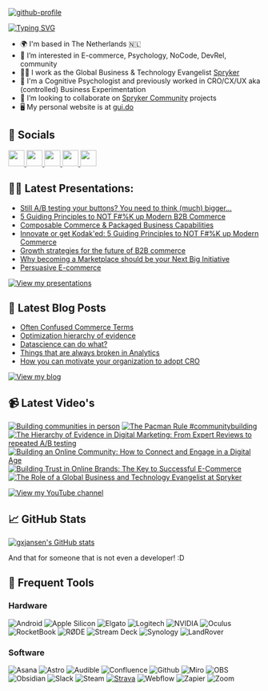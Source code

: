 [![github-profile](https://user-images.githubusercontent.com/487722/198751220-1b9de445-c874-473a-a6d6-dac0fb7557b5.jpg)](https://www.gui.do)

[![Typing SVG](https://readme-typing-svg.demolab.com?font=Fira+Code&duration=3000&pause=500&color=1EBEA0&random=false&width=435&lines=%F0%9F%91%8B+Hi+there%2C+I'm+Guido;I'm+a+Cognitive+Psychologist+%F0%9F%A7%A0%2C...;+...Tech+Evangelist+%F0%9F%91%A8%E2%80%8D%F0%9F%92%BB,...;...and+Community+Builder+%F0%9F%A4%9D)](https://git.io/typing-svg)

* 🌍 I'm based in The Netherlands 🇳🇱
* 👀 I’m interested in E-commerce, Psychology, NoCode, DevRel, community
* 👨‍💻 I work as the Global Business & Technology Evangelist [Spryker](https://www.spryker.com)
* 🧠 I'm a Cognitive Psychologist and previously worked in CRO/CX/UX aka (controlled) Business Experimentation
* 💞️ I’m looking to collaborate on [Spryker Community](https://github.com/spryker-community) projects
* 🖥 My personal website is at [gui.do](https://www.gui.do)

## 🤝 Socials
<p align="left"> <a href="https://www.github.com/gxjansen" target="_blank" rel="noreferrer"> <picture> <source media="(prefers-color-scheme: dark)" srcset="https://raw.githubusercontent.com/danielcranney/readme-generator/main/public/icons/socials/github-dark.svg" /> <source media="(prefers-color-scheme: light)" srcset="https://raw.githubusercontent.com/danielcranney/readme-generator/main/public/icons/socials/github.svg" /> <img src="https://raw.githubusercontent.com/danielcranney/readme-generator/main/public/icons/socials/github.svg" width="32" height="32" /> </picture> </a> <a href="http://www.instagram.com/gxjansen" target="_blank" rel="noreferrer"> <picture> <source media="(prefers-color-scheme: dark)" srcset="https://raw.githubusercontent.com/danielcranney/readme-generator/main/public/icons/socials/instagram-dark.svg" /> <source media="(prefers-color-scheme: light)" srcset="https://raw.githubusercontent.com/danielcranney/readme-generator/main/public/icons/socials/instagram.svg" /> <img src="https://raw.githubusercontent.com/danielcranney/readme-generator/main/public/icons/socials/instagram.svg" width="32" height="32" /> </picture> </a> <a href="https://www.linkedin.com/in/gxjansen" target="_blank" rel="noreferrer"> <picture> <source media="(prefers-color-scheme: dark)" srcset="https://raw.githubusercontent.com/danielcranney/readme-generator/main/public/icons/socials/linkedin-dark.svg" /> <source media="(prefers-color-scheme: light)" srcset="https://raw.githubusercontent.com/danielcranney/readme-generator/main/public/icons/socials/linkedin.svg" /> <img src="https://raw.githubusercontent.com/danielcranney/readme-generator/main/public/icons/socials/linkedin.svg" width="32" height="32" /> </picture> </a> <a href="https://www.x.com/guido" target="_blank" rel="noreferrer"> <picture> <source media="(prefers-color-scheme: dark)" srcset="https://raw.githubusercontent.com/danielcranney/readme-generator/main/public/icons/socials/twitter-dark.svg" /> <source media="(prefers-color-scheme: light)" srcset="https://raw.githubusercontent.com/danielcranney/readme-generator/main/public/icons/socials/twitter.svg" /> <img src="https://raw.githubusercontent.com/danielcranney/readme-generator/main/public/icons/socials/twitter.svg" width="32" height="32" /> </picture> </a> <a href="https://www.youtube.com/@gxjansen" target="_blank" rel="noreferrer"> <picture> <source media="(prefers-color-scheme: dark)" srcset="https://raw.githubusercontent.com/danielcranney/readme-generator/main/public/icons/socials/youtube-dark.svg" /> <source media="(prefers-color-scheme: light)" srcset="https://raw.githubusercontent.com/danielcranney/readme-generator/main/public/icons/socials/youtube.svg" /> <img src="https://raw.githubusercontent.com/danielcranney/readme-generator/main/public/icons/socials/youtube.svg" width="32" height="32" /> </picture> </a></p>

## 👨‍🏫 Latest Presentations:

* [Still A/B testing your buttons? You need to think (much) bigger...](https://www.gui.do/presentation/still-a-b-testing-your-buttons-you-need-to-think-much-bigger)
* [5 Guiding Principles to NOT F#%K up Modern B2B Commerce](https://www.gui.do/presentation/5-guiding-principles-to-not-f-k-up-modern-b2b-commerce)
* [Composable Commerce & Packaged Business Capabilities](https://www.gui.do/presentation/composable-commerce-packaged-business-capabilities)
* [Innovate or get Kodak'ed: 5 Guiding Principles to NOT F#%K up Modern Commerce](https://www.gui.do/presentation/innovate-or-get-kodaked-5-guiding-principles-to-not-f-k-up-modern-commerce)
* [Growth strategies for the future of B2B commerce](https://www.gui.do/presentation/growth-strategies-for-the-future-of-b2b-commerce)
* [Why becoming a Marketplace should be your Next Big Initiative](https://www.gui.do/presentation/why-becoming-a-marketplace-should-be-your-next-big-initiative)
* [Persuasive E-commerce](https://www.gui.do/presentation/persuasive-e-commerce)

[![View my presentations](https://img.shields.io/badge/View%20my-presentations-red?style=flat-square)](https://www.gui.do/presentation)

## 📝 Latest Blog Posts

<!-- BLOG-POST-LIST:START -->
- [Often Confused Commerce Terms](https://www.gui.do/post/often-confused-commerce-terms)
- [Optimization hierarchy of evidence](https://www.gui.do/post/optimization-hierarchy-of-evidence)
- [Datascience can do what?](https://www.gui.do/post/en-datascience-can-do-what)
- [Things that are always broken in Analytics](https://www.gui.do/post/en-things-that-are-always-broken-in-analytics)
- [How you can motivate your organization to adopt CRO](https://www.gui.do/post/en-how-you-can-motivate-your-organization-to-adopt-cro)
<!-- BLOG-POST-LIST:END -->

[![View my blog](https://img.shields.io/badge/View%20my-blog-red?style=flat-square)](https://www.gui.do/blog)

## 📹 Latest Video's

<!-- BEGIN YOUTUBE-CARDS -->
[![Building communities in person](https://ytcards.demolab.com/?id=ir7F7PJa80c&title=Building+communities+in+person&lang=en&timestamp=1712574038&background_color=%230d1117&title_color=%23ffffff&stats_color=%23dedede&max_title_lines=1&width=250&border_radius=5 "Building communities in person")](https://www.youtube.com/watch?v=ir7F7PJa80c)
[![The Pacman Rule #communitybuilding](https://ytcards.demolab.com/?id=c4kvGcjOqis&title=The+Pacman+Rule+%23communitybuilding&lang=en&timestamp=1712218588&background_color=%230d1117&title_color=%23ffffff&stats_color=%23dedede&max_title_lines=1&width=250&border_radius=5 "The Pacman Rule #communitybuilding")](https://www.youtube.com/watch?v=c4kvGcjOqis)
[![The Hierarchy of Evidence in Digital Marketing: From Expert Reviews to repeated A/B testing](https://ytcards.demolab.com/?id=JA-ka75NkhI&title=The+Hierarchy+of+Evidence+in+Digital+Marketing%3A+From+Expert+Reviews+to+repeated+A%2FB+testing&lang=en&timestamp=1707834026&background_color=%230d1117&title_color=%23ffffff&stats_color=%23dedede&max_title_lines=1&width=250&border_radius=5 "The Hierarchy of Evidence in Digital Marketing: From Expert Reviews to repeated A/B testing")](https://www.youtube.com/watch?v=JA-ka75NkhI)
[![Building an Online Community: How to Connect and Engage in a Digital Age](https://ytcards.demolab.com/?id=E1G0biwWwGY&title=Building+an+Online+Community%3A+How+to+Connect+and+Engage+in+a+Digital+Age&lang=en&timestamp=1707692549&background_color=%230d1117&title_color=%23ffffff&stats_color=%23dedede&max_title_lines=1&width=250&border_radius=5 "Building an Online Community: How to Connect and Engage in a Digital Age")](https://www.youtube.com/watch?v=E1G0biwWwGY)
[![Building Trust in Online Brands: The Key to Successful E-Commerce](https://ytcards.demolab.com/?id=DADX0YPKJwM&title=Building+Trust+in+Online+Brands%3A+The+Key+to+Successful+E-Commerce&lang=en&timestamp=1707646502&background_color=%230d1117&title_color=%23ffffff&stats_color=%23dedede&max_title_lines=1&width=250&border_radius=5 "Building Trust in Online Brands: The Key to Successful E-Commerce")](https://www.youtube.com/watch?v=DADX0YPKJwM)
[![The Role of a Global Business and Technology Evangelist at Spryker](https://ytcards.demolab.com/?id=xE2emDBpVto&title=The+Role+of+a+Global+Business+and+Technology+Evangelist+at+Spryker&lang=en&timestamp=1707554716&background_color=%230d1117&title_color=%23ffffff&stats_color=%23dedede&max_title_lines=1&width=250&border_radius=5 "The Role of a Global Business and Technology Evangelist at Spryker")](https://www.youtube.com/watch?v=xE2emDBpVto)
<!-- END YOUTUBE-CARDS -->

[![View my YouTube channel](https://img.shields.io/badge/View%20my-YouTube%20Channel-red?style=flat-square)]([https://www.gui.do/blog](https://www.youtube.com/channel/UCaJ2aTnZonOrp0t2DOA-NnQ))

## 📈 GitHub Stats 

<a href="http://www.github.com/gxjansen"><img src="https://github-readme-stats.vercel.app/api?username=gxjansen&show_icons=true&hide=&count_private=true&title_color=1EBEA0&text_color=ffffff&icon_color=1EBEA0&bg_color=1c1917&hide_border=true&show_icons=true" alt="gxjansen's GitHub stats" /></a>

And that for someone that is not even a developer! :D

## 🤩 Frequent Tools

### Hardware
![Android](https://img.shields.io/badge/Android-9CBC36?style=for-the-badge&logo=android&logoColor=white)
![Apple Silicon](https://img.shields.io/badge/apple%20silicon%20M2-333333?style=for-the-badge&logo=apple&logoColor=white)
![Elgato](https://img.shields.io/badge/Elgato-1C23BF?style=for-the-badge&logo=elgato&logoColor=white)
![Logitech](https://img.shields.io/badge/Logitech-009ED5?style=for-the-badge&logo=logitech&logoColor=white)
![NVIDIA](https://img.shields.io/badge/Nvidia-70B000?style=for-the-badge&logo=nvidia&logoColor=black)
![Oculus](https://img.shields.io/badge/Oculus-ffffff?style=for-the-badge&logo=oculus&logoColor=black)
![RocketBook](https://img.shields.io/badge/-RocketBook-brightgreen?style=for-the-badge&color=9FC338)
![RØDE](https://img.shields.io/badge/-R%C3%98DE-black?style=for-the-badge)
![Stream Deck](https://img.shields.io/badge/-Stream%20Deck-1C23BF?style=for-the-badge)
![Synology](https://img.shields.io/badge/Synology-9E9D9E?style=for-the-badge&logo=synology&logoColor=black)
![LandRover](https://img.shields.io/badge/Landrover%20109-D49F50?style=for-the-badge&logo=landrover&logoColor=black)

### Software
![Asana](https://img.shields.io/badge/Asana-E46565?style=for-the-badge&logo=asana&logoColor=white)
![Astro](https://img.shields.io/badge/Astro-BC52EE?style=for-the-badge&logo=astro&logoColor=white)
![Audible](https://img.shields.io/badge/Audible-E48108?style=for-the-badge&logo=audible&logoColor=white)
![Confluence](https://img.shields.io/badge/Confluence-2285DF?style=for-the-badge&logo=confluence&logoColor=white)
![Github](https://img.shields.io/badge/github-000000?style=for-the-badge&logo=github&logoColor=white)
![Miro](https://img.shields.io/badge/Miro-F2BB2F?style=for-the-badge&logo=miro&logoColor=white)
![OBS](https://img.shields.io/badge/OBS%20Studio-000000?style=for-the-badge&logo=obsstudio&logoColor=white)
![Obsidian](https://img.shields.io/badge/Obsidian-483699?style=for-the-badge&logo=obsidian&logoColor=white)
![Slack](https://img.shields.io/badge/Slack-461447?style=for-the-badge&logo=slack&logoColor=white)
![Steam](https://img.shields.io/badge/Steam-000000?style=for-the-badge&logo=steam&logoColor=white)
[![Strava](https://img.shields.io/badge/Strava-F44B03?style=for-the-badge&logo=strava&logoColor=white)](https://www.strava.com/athletes/16854732)
![Webflow](https://img.shields.io/badge/Webflow-404FF2?style=for-the-badge&logo=webflow&logoColor=white)
![Zapier](https://img.shields.io/badge/Zapier-F74800?style=for-the-badge&logo=zapier&logoColor=white)
![Zoom](https://img.shields.io/badge/Zoom-0085F2?style=for-the-badge&logo=zoom&logoColor=white)
